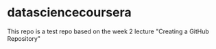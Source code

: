datasciencecoursera
===================

This repo is a test repo based on the week 2 lecture "Creating a GitHub Repository"
